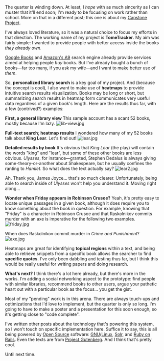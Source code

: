 The quarter is winding down.  At least, I <em>hope</em> with as much sincerity as I can muster that it'll end soon; I'm ready to be focusing on work rather than school.  More on that in a different post; this one is about my <a href="http://www.ischool.washington.edu/informatics/capstones/default.aspx">Capstone Project</a>.

I've always loved literature, so it was a natural choice to focus my efforts in that direction.  The working name of my project is <b>TomeTracker</b>.  My aim was fairly simple: I wanted to provide people with better access inside the books <em>they already own</em>.

<a href="http://books.google.com">Google Books</a> and <a href="http://a9.com">Amazon's A9</a> search engine already provide services aimed at helping people <em>buy</em> books.  But I've already bought a bunch of books&mdash;far too many, if you ask my wife&mdash;and I want to make better use of <em>them</em>.

So, <b>personalized library search</b> is a key goal of my project.  And (because the concept is cool), I also want to make use of <b>heatmaps</b> to provide intuitive search results visualization.  Books may be long or short, but summarizing search results in heatmap form communicates very useful data regardless of a given book's length.  Here are the results thus far, with a few (contrived?) examples:

<b>First, a general library view</b>
This sample account has a scant 52 books, mostly because I'm lazy.
<img id="image48" src="http://threebrothers.org/brendan/blog/wp-content/uploads/2007/02/lib-view.jpg" alt="lib-view.jpg" />

<b>Full-text search; heatmap results</b>
I wondered how many of my 52 books talk about <b>King Lear</b>.  Let's find out!
<img id="image49" src="http://threebrothers.org/brendan/blog/wp-content/uploads/2007/02/lear.jpg" alt="lear.jpg" />

<b>Detailed results by book</b>
It's obvious that <em>King Lear</em> (the play) will contain the words "king" and "lear", but some of these other books are less obvious.  <em>Ulysses</em>, for instance&mdash;granted, Stephen Dedalus is always giving some-theory-or-another about Shakespeare, but he usually confines the ranting to <em>Hamlet</em>.  So what does the text actually say?
<img id="image50" src="http://threebrothers.org/brendan/blog/wp-content/uploads/2007/02/lear2.jpg" alt="lear2.jpg" />

Ah.  Thank you, James Joyce... that's so much clearer.  Unfortunately, being able to search inside of <em>Ulysses</em> won't help you understand it.  Moving right along...

<b>Wonder when Friday appears in Robinson Crusoe?</b>
Yeah, it's pretty easy to locate unique passages in a given book, although it does require you to know something about the book in question.  For example, knowing that "Friday" is a character in Robinson Crusoe and that Raskolnikov commits murder with an axe is imperative for the following two examples.
<img id="image51" src="http://threebrothers.org/brendan/blog/wp-content/uploads/2007/02/friday.jpg" alt="friday.jpg" />

When does Raskolnikov commit murder in <em>Crime and Punishment</em>?
<img id="image52" src="http://threebrothers.org/brendan/blog/wp-content/uploads/2007/02/axe.jpg" alt="axe.jpg" />

Heatmaps are great for identifying <b>topical regions</b> within a text, and being able to retrieve snippets from a specific book allows the searcher to find <b>specific quotes</b>.  I've only been dabbling and testing thus far, but I think this would be really useful for writing papers and doing research.

<b>What's next?</b>
I think there's a lot here already, but there's more in the works.  I'm adding a social networking aspect to the prototype: find people with similar libraries, recommend books to other users, argue your pathetic heart out with a particular book as the focus... you get the gist.

Most of my "pending" work is in this arena.  There are always touch-ups and optimizations that I'd love to implement, but the quarter is only so long.  I'm going to have to make a poster and a presentation for this soon enough, so it's getting close to "code complete".

I've written other posts about the technology that's powering this system, so I won't touch on specific implementation here.  Suffice it to say, this is all being powered by <a href="http://www.opensource.org/docs/definition.php">Open Source</a> software: <a href="http://www.gnu.org"><acronym title="GNU's Not Unix">GNU</acronym></a>/<a href="http://kernel.org">Linux</a>, <a href="http://lucene.apache.org/solr/">Solr</a>, and <a href="http://rubyonrails.org">Ruby on Rails</a>.  Even the texts are from <a href="http://gutenberg.org">Project Gutenberg</a>.  And I think that's pretty cool.

Until next time.